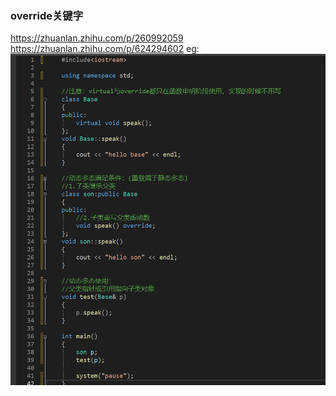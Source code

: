 ### override关键字
https://zhuanlan.zhihu.com/p/260992059
https://zhuanlan.zhihu.com/p/624294602
eg:
![](附件/代码1.png)
